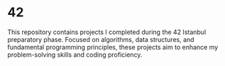 # 42
This repository contains projects I completed during the 42 Istanbul preparatory phase. Focused on algorithms, data structures, and fundamental programming principles, these projects aim to enhance my problem-solving skills and coding proficiency.
